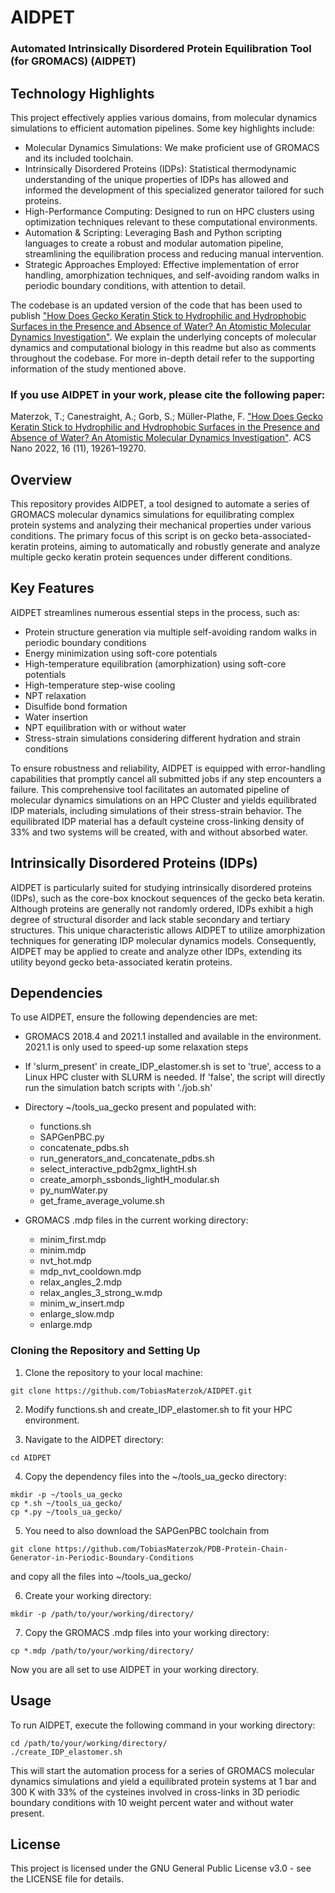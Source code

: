 # AIDPET

###  Automated Intrinsically Disordered Protein Equilibration Tool (for GROMACS) (AIDPET)

## Technology Highlights

This project effectively applies various domains, from molecular dynamics simulations to efficient automation pipelines. Some key highlights include:

 - Molecular Dynamics Simulations: We make proficient use of GROMACS and its included toolchain.
 - Intrinsically Disordered Proteins (IDPs): Statistical thermodynamic understanding of the unique properties of IDPs has allowed and informed the development of this specialized generator tailored for such proteins.
 - High-Performance Computing: Designed to run on HPC clusters using optimization techniques relevant to these computational environments.
 - Automation & Scripting: Leveraging Bash and Python scripting languages to create a robust and modular automation pipeline, streamlining the equilibration process and reducing manual intervention.
 - Strategic Approaches Employed: Effective implementation of error handling, amorphization techniques, and self-avoiding random walks in periodic boundary conditions, with attention to detail.

The codebase is an updated version of the code that has been used to publish ["How Does Gecko Keratin Stick to Hydrophilic and Hydrophobic Surfaces in the Presence and Absence of Water? An Atomistic Molecular Dynamics Investigation"](https://doi.org/10.1021/acsnano.2c08627). We explain the underlying concepts of molecular dynamics and computational biology in this readme but also as comments throughout the codebase. For more in-depth detail refer to the supporting information of the study mentioned above.

### If you use AIDPET in your work, please cite the following paper:

Materzok, T.; Canestraight, A.; Gorb, S.; Müller-Plathe, F. ["How Does Gecko Keratin Stick to Hydrophilic and Hydrophobic Surfaces in the Presence and Absence of Water? An Atomistic Molecular Dynamics Investigation"](https://doi.org/10.1021/acsnano.2c08627). ACS Nano 2022, 16 (11), 19261–19270.

## Overview

This repository provides AIDPET, a tool designed to automate a series of GROMACS molecular dynamics simulations for equilibrating complex protein systems and analyzing their mechanical properties under various conditions. The primary focus of this script is on gecko beta-associated-keratin proteins, aiming to automatically and robustly generate and analyze multiple gecko keratin protein sequences under different conditions.

## Key Features

AIDPET streamlines numerous essential steps in the process, such as:

 - Protein structure generation via multiple self-avoiding random walks in periodic boundary conditions
 - Energy minimization using soft-core potentials
 - High-temperature equilibration (amorphization) using soft-core potentials
 - High-temperature step-wise cooling
 - NPT relaxation
 - Disulfide bond formation
 - Water insertion
 - NPT equilibration with or without water
 - Stress-strain simulations considering different hydration and strain conditions

To ensure robustness and reliability, AIDPET is equipped with error-handling capabilities that promptly cancel all submitted jobs if any step encounters a failure. This comprehensive tool facilitates an automated pipeline of molecular dynamics simulations on an HPC Cluster and yields equilibrated IDP materials, including simulations of their stress-strain behavior. The equilibrated IDP material has a default cysteine cross-linking density of 33% and two systems will be created, with and without absorbed water.

## Intrinsically Disordered Proteins (IDPs)

AIDPET is particularly suited for studying intrinsically disordered proteins (IDPs), such as the core-box knockout sequences of the gecko beta keratin. Although proteins are generally not randomly ordered, IDPs exhibit a high degree of structural disorder and lack stable secondary and tertiary structures. This unique characteristic allows AIDPET to utilize amorphization techniques for generating IDP molecular dynamics models. Consequently, AIDPET may be applied to create and analyze other IDPs, extending its utility beyond gecko beta-associated keratin proteins.

## Dependencies

To use AIDPET, ensure the following dependencies are met:

- GROMACS 2018.4 and 2021.1 installed and available in the environment. 2021.1 is only used to speed-up some relaxation steps

- If 'slurm_present' in create_IDP_elastomer.sh is set to 'true', access to a Linux HPC cluster with SLURM is needed. If 'false', the script will directly run the simulation batch scripts with './job.sh'

- Directory ~/tools_ua_gecko present and populated with:
  - functions.sh
  - SAPGenPBC.py
  - concatenate_pdbs.sh
  - run_generators_and_concatenate_pdbs.sh
  - select_interactive_pdb2gmx_lightH.sh
  - create_amorph_ssbonds_lightH_modular.sh
  - py_numWater.py
  - get_frame_average_volume.sh
  
 - GROMACS .mdp files in the current working directory:
   - minim_first.mdp
   - minim.mdp
   - nvt_hot.mdp
   - mdp_nvt_cooldown.mdp
   - relax_angles_2.mdp
   - relax_angles_3_strong_w.mdp
   - minim_w_insert.mdp
   - enlarge_slow.mdp
   - enlarge.mdp

### Cloning the Repository and Setting Up

1. Clone the repository to your local machine:

```
git clone https://github.com/TobiasMaterzok/AIDPET.git
```

2. Modify functions.sh and create_IDP_elastomer.sh to fit your HPC environment.

3. Navigate to the AIDPET directory:

```
cd AIDPET
```

4. Copy the dependency files into the ~/tools_ua_gecko directory:

```
mkdir -p ~/tools_ua_gecko
cp *.sh ~/tools_ua_gecko/
cp *.py ~/tools_ua_gecko/
```
   
5. You need to also download the SAPGenPBC toolchain from 
```
git clone https://github.com/TobiasMaterzok/PDB-Protein-Chain-Generator-in-Periodic-Boundary-Conditions
```
and copy all the files into ~/tools_ua_gecko/


6. Create your working directory:

```
mkdir -p /path/to/your/working/directory/
```

7. Copy the GROMACS .mdp files into your working directory:

```
cp *.mdp /path/to/your/working/directory/
```

Now you are all set to use AIDPET in your working directory.

## Usage

To run AIDPET, execute the following command in your working directory:

```
cd /path/to/your/working/directory/
./create_IDP_elastomer.sh
```

This will start the automation process for a series of GROMACS molecular dynamics simulations and yield a equilibrated protein systems at 1 bar and 300 K with 33% of the cysteines involved in cross-links in 3D periodic boundary conditions with 10 weight percent water and without water present.

## License

This project is licensed under the GNU General Public License v3.0 - see the LICENSE file for details.    

